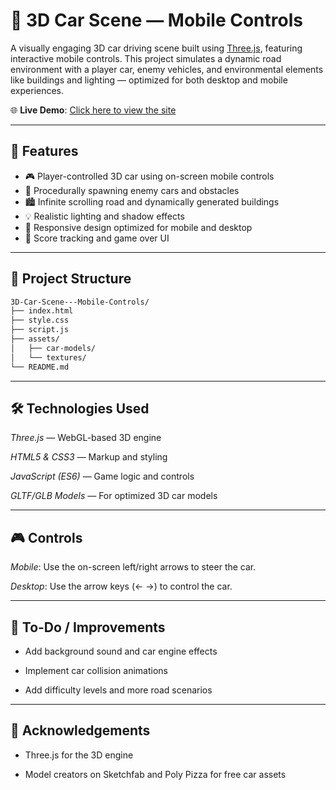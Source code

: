 # 🚗 3D Car Scene — Mobile Controls

A visually engaging 3D car driving scene built using [Three.js](https://threejs.org/), featuring interactive mobile controls. This project simulates a dynamic road environment with a player car, enemy vehicles, and environmental elements like buildings and lighting — optimized for both desktop and mobile experiences.

🌐 **Live Demo**: [Click here to view the site](https://shekhfaisal2110.github.io/3D-Car-Scene---Mobile-Controls/)

---

## 🔧 Features

- 🎮 Player-controlled 3D car using on-screen mobile controls
- 🚗 Procedurally spawning enemy cars and obstacles
- 🏙️ Infinite scrolling road and dynamically generated buildings
- 💡 Realistic lighting and shadow effects
- 📱 Responsive design optimized for mobile and desktop
- 🎯 Score tracking and game over UI

---

## 📁 Project Structure

```bash
3D-Car-Scene---Mobile-Controls/
├── index.html
├── style.css
├── script.js
├── assets/
│   ├── car-models/
│   └── textures/
└── README.md
```

---

## 🛠️ Technologies Used

 *Three.js* — WebGL-based 3D engine

 *HTML5 & CSS3* — Markup and styling

 *JavaScript (ES6)* — Game logic and controls

 *GLTF/GLB Models* — For optimized 3D car models

 
---

## 🎮 Controls

 *Mobile*: Use the on-screen left/right arrows to steer the car.

 *Desktop*: Use the arrow keys (← →) to control the car.

 ---

 ## 📌 To-Do / Improvements

- Add background sound and car engine effects

- Implement car collision animations

- Add difficulty levels and more road scenarios

---

## 🙌 Acknowledgements

- Three.js for the 3D engine

- Model creators on Sketchfab and Poly Pizza for free car assets
